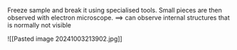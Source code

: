 Freeze sample and break it using specialised tools. Small pieces are then observed with electron microscope.
$\implies$ can observe internal structures that is normally not visible

![[Pasted image 20241003213902.jpg]]